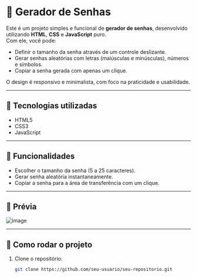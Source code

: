 # 🔐 Gerador de Senhas

Este é um projeto simples e funcional de **gerador de senhas**, desenvolvido utilizando **HTML**, **CSS** e **JavaScript** puro.  
Com ele, você pode:

- Definir o tamanho da senha através de um controle deslizante.
- Gerar senhas aleatórias com letras (maiúsculas e minúsculas), números e símbolos.
- Copiar a senha gerada com apenas um clique.

O design é responsivo e minimalista, com foco na praticidade e usabilidade.

---

## 🚀 Tecnologias utilizadas

- HTML5
- CSS3
- JavaScript

---

## 🎯 Funcionalidades

- Escolher o tamanho da senha (5 a 25 caracteres).
- Gerar senha aleatória instantaneamente.
- Copiar a senha para a área de transferência com um clique.

---

## 📸 Prévia


![image](https://github.com/user-attachments/assets/7d38c227-55a1-4239-9099-15b1e45471b8)


---

## 📂 Como rodar o projeto

1. Clone o repositório:
   ```bash
   git clone https://github.com/seu-usuario/seu-repositorio.git
